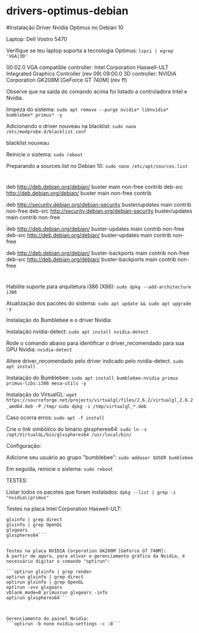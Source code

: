 # drivers-optimus-debian

#Instalação Driver Nvidia Optimus no Debian 10

Laptop:
Dell Vostro 5470

Verifique se teu laptop suporta a tecnologia Optimus:
```lspci | egrep 'VGA|3D'```

00:02.0 VGA compatible controller: Intel Corporation Haswell-ULT Integrated Graphics Controller (rev 09)
09:00.0 3D controller: NVIDIA Corporation GK208M [GeForce GT 740M] (rev ff)

Observe que na saída do comando acima foi listado a controladora Intel e Nvidia.

 

limpeza do sistema:
```sudo apt remove --purge nvidia* libnvidia* bumblebee* primus* -y```

 

Adicionando o driver nouveau na blacklist:
```sudo nano /etc/modprobe.d/blacklist.conf```

blacklist nouveau


Reinicie o sistema:
```sudo reboot```


Preparando a sources.list no Debian 10:
```sudo nano /etc/apt/sources.list```

#
deb http://deb.debian.org/debian/ buster main non-free contrib
deb-src http://deb.debian.org/debian/ buster main non-free contrib

deb http://security.debian.org/debian-security buster/updates main contrib non-free
deb-src http://security.debian.org/debian-security buster/updates main contrib non-free

deb http://deb.debian.org/debian/ buster-updates main contrib non-free
deb-src http://deb.debian.org/debian/ buster-updates main contrib non-free

deb http://deb.debian.org/debian/ buster-backports main contrib non-free
deb-src http://deb.debian.org/debian/ buster-backports main contrib non-free
#


Habilite suporte para arquitetura i386 (X86):
```sudo dpkg --add-architecture i386```


Atualização dos pacotes do sistema:
```sudo apt update && sudo apt upgrade -y```

 

Instalação do Bumblebee e o driver Nvidia:


Instalação nvidia-detect:
```sudo apt install nvidia-detect```

Rode o comando abaixo para identificar o driver_recomendado para sua GPU Nvidia:
```nvidia-detect```


Altere driver_recomendado pelo driver indicado pelo nvidia-detect.
```sudo apt install```


Instalação do Bumblebee:
```sudo apt install bumblebee-nvidia primus primus-libs:i386 mesa-utils -y```


Instalação do VirtualGL:
```wget https://sourceforge.net/projects/virtualgl/files/2.6.2/virtualgl_2.6.2_amd64.deb -P /tmp/```
```sudo dpkg -i /tmp/virtualgl_*.deb```

Caso ocorra erros:
```sudo apt -f install```

Crie o link simbólico do binário glxspheres64:
```sudo ln -s /opt/VirtualGL/bin/glxspheres64 /usr/local/bin/```


Configuração:

Adicione seu usuário ao grupo "bumblebee":
```sudo adduser $USER bumblebee```


Em seguida, reinicie o sistema:
```sudo reboot```


TESTES:

Listar todos os pacotes que foram instalados:
```dpkg --list | grep -i "nvidia\|primus"```


Testes na placa Intel Corporation Haswell-ULT:
```glxinfo | grep render
glxinfo | grep direct
glxinfo | grep OpenGL
glxgears
glxspheres64```


Testes na placa NVIDIA Corporation GK208M [GeForce GT 740M]:
A partir de agora, para ativar o gerenciamento gráfico da Nvidia, é necessário digitar o comando "optirun":

```optirun glxinfo | grep render
optirun glxinfo | grep direct
optirun glxinfo | grep OpenGL
optirun -vvv glxgears
vblank_mode=0 primusrun glxgears -info
optirun glxspheres64```

 

Gerenciamento do painel Nvidia:
```optirun -b none nvidia-settings -c :8```
